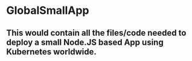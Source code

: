 # GlobalSmallApp

## This would contain all the files/code needed to deploy a small Node.JS based App using Kubernetes worldwide.